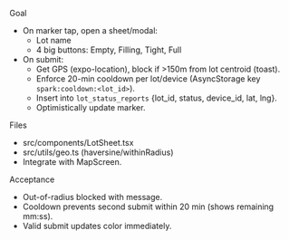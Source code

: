 
Goal
- On marker tap, open a sheet/modal:
  - Lot name
  - 4 big buttons: Empty, Filling, Tight, Full
- On submit:
  - Get GPS (expo-location), block if >150m from lot centroid (toast).
  - Enforce 20-min cooldown per lot/device (AsyncStorage key `spark:cooldown:<lot_id>`).
  - Insert into `lot_status_reports` {lot_id, status, device_id, lat, lng}.
  - Optimistically update marker.

Files
- src/components/LotSheet.tsx
- src/utils/geo.ts (haversine/withinRadius)
- Integrate with MapScreen.

Acceptance
- Out-of-radius blocked with message.
- Cooldown prevents second submit within 20 min (shows remaining mm:ss).
- Valid submit updates color immediately.
